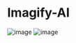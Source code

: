 # Imagify-AI

![image](https://github.com/user-attachments/assets/9a7effc1-ddea-434e-bbff-339d23ed7666)
![image](https://github.com/user-attachments/assets/ee41a7c4-2e32-42e0-993d-80ec7c3f842f)
